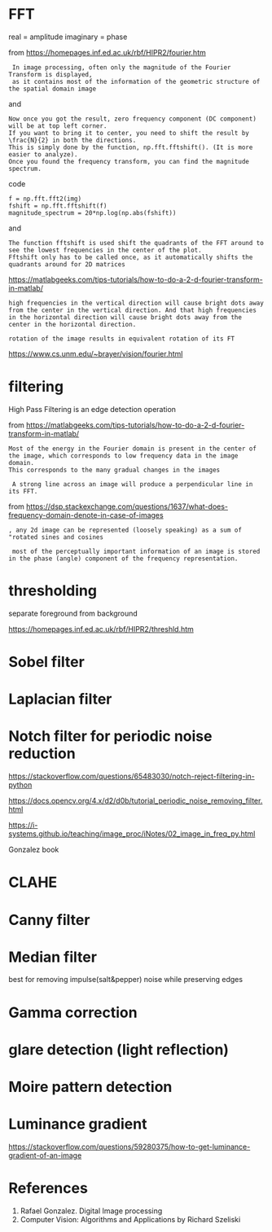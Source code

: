 
# FFT 

real = amplitude
imaginary = phase

from https://homepages.inf.ed.ac.uk/rbf/HIPR2/fourier.htm
```
 In image processing, often only the magnitude of the Fourier Transform is displayed, 
 as it contains most of the information of the geometric structure of the spatial domain image
```

and
```
Now once you got the result, zero frequency component (DC component) will be at top left corner.
If you want to bring it to center, you need to shift the result by \frac{N}{2} in both the directions.
This is simply done by the function, np.fft.fftshift(). (It is more easier to analyze).
Once you found the frequency transform, you can find the magnitude spectrum.

```
code
```
f = np.fft.fft2(img)
fshift = np.fft.fftshift(f)
magnitude_spectrum = 20*np.log(np.abs(fshift))
```
and
```
The function fftshift is used shift the quadrants of the FFT around to see the lowest frequencies in the center of the plot.
Fftshift only has to be called once, as it automatically shifts the quadrants around for 2D matrices
```
https://matlabgeeks.com/tips-tutorials/how-to-do-a-2-d-fourier-transform-in-matlab/

```
high frequencies in the vertical direction will cause bright dots away from the center in the vertical direction. And that high frequencies in the horizontal direction will cause bright dots away from the center in the horizontal direction.

rotation of the image results in equivalent rotation of its FT
```
https://www.cs.unm.edu/~brayer/vision/fourier.html

# filtering

High Pass Filtering is an edge detection operation

from https://matlabgeeks.com/tips-tutorials/how-to-do-a-2-d-fourier-transform-in-matlab/

```
Most of the energy in the Fourier domain is present in the center of the image, which corresponds to low frequency data in the image domain.
This corresponds to the many gradual changes in the images

 A strong line across an image will produce a perpendicular line in its FFT. 
```


from
https://dsp.stackexchange.com/questions/1637/what-does-frequency-domain-denote-in-case-of-images
```
, any 2d image can be represented (loosely speaking) as a sum of "rotated sines and cosines

 most of the perceptually important information of an image is stored in the phase (angle) component of the frequency representation.
```

# thresholding

separate foreground from background

https://homepages.inf.ed.ac.uk/rbf/HIPR2/threshld.htm

# Sobel filter

# Laplacian filter

# Notch filter for periodic noise reduction

https://stackoverflow.com/questions/65483030/notch-reject-filtering-in-python

https://docs.opencv.org/4.x/d2/d0b/tutorial_periodic_noise_removing_filter.html

https://i-systems.github.io/teaching/image_proc/iNotes/02_image_in_freq_py.html

Gonzalez book

# CLAHE

# Canny filter


# Median filter

best for removing impulse(salt&pepper) noise while preserving edges

# Gamma correction

# glare detection (light reflection)

# Moire pattern detection

# Luminance gradient

https://stackoverflow.com/questions/59280375/how-to-get-luminance-gradient-of-an-image

# References

1.  Rafael Gonzalez.  Digital Image processing
2.  Computer Vision: Algorithms and Applications by Richard Szeliski
